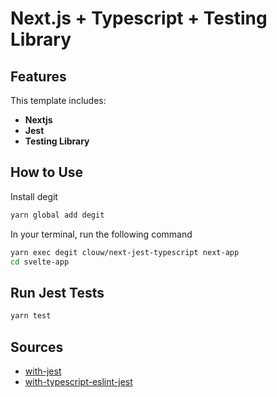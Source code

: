 # Next.js + Typescript + Testing Library

## Features

This template includes:

- **Nextjs**
- **Jest**
- **Testing Library**

## How to Use

Install degit

```bash
yarn global add degit
```

In your terminal, run the following command

```bash
yarn exec degit clouw/next-jest-typescript next-app
cd svelte-app
```

## Run Jest Tests

```bash
yarn test
```

## Sources

- [with-jest](https://github.com/vercel/next.js/tree/canary/examples/with-jest)
- [with-typescript-eslint-jest](https://github.com/vercel/next.js/tree/canary/examples/with-typescript-eslint-jest)
